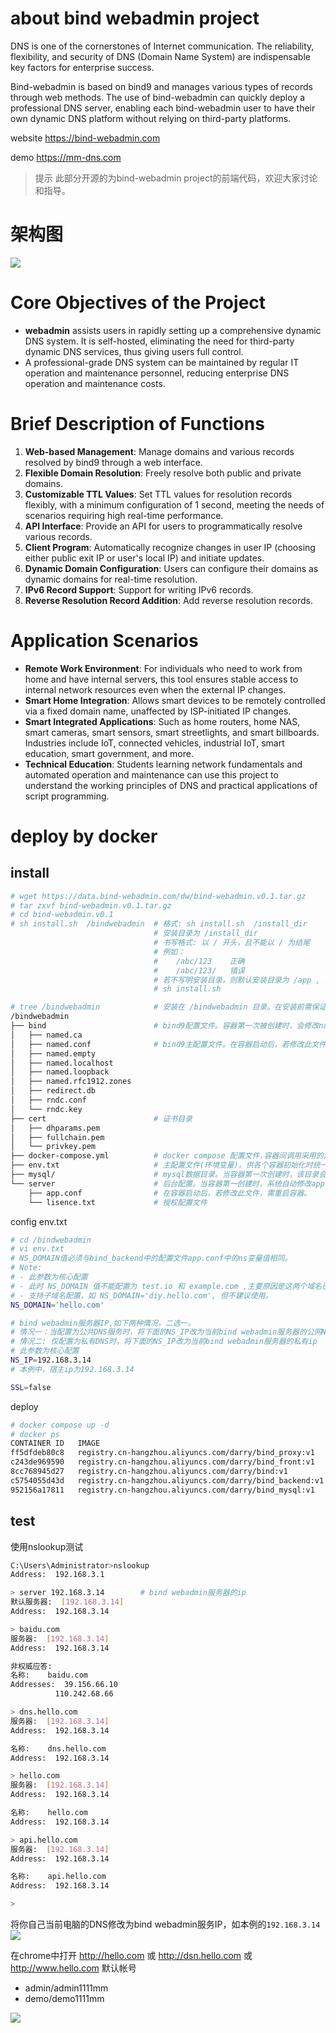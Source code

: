 # about bind webadmin project
DNS is one of the cornerstones of Internet communication. The reliability, flexibility, and security of DNS (Domain Name System) are indispensable key factors for enterprise success.

Bind-webadmin is based on bind9 and manages various types of records through web methods. The use of bind-webadmin can quickly deploy a professional DNS server, enabling each bind-webadmin user to have their own dynamic DNS platform without relying on third-party platforms.

website
https://bind-webadmin.com

demo
https://mm-dns.com

> 提示
> 此部分开源的为bind-webadmin project的前端代码，欢迎大家讨论和指导。

# 架构图

<img src="./img/sr.png" align="center">
<br />

# Core Objectives of the Project
- **webadmin** assists users in rapidly setting up a comprehensive dynamic DNS system. It is self-hosted, eliminating the need for third-party dynamic DNS services, thus giving users full control.
- A professional-grade DNS system can be maintained by regular IT operation and maintenance personnel, reducing enterprise DNS operation and maintenance costs.

# Brief Description of Functions
1. **Web-based Management**: Manage domains and various records resolved by bind9 through a web interface.
2. **Flexible Domain Resolution**: Freely resolve both public and private domains.
3. **Customizable TTL Values**: Set TTL values for resolution records flexibly, with a minimum configuration of 1 second, meeting the needs of scenarios requiring high real-time performance.
4. **API Interface**: Provide an API for users to programmatically resolve various records.
5. **Client Program**: Automatically recognize changes in user IP (choosing either public exit IP or user's local IP) and initiate updates.
6. **Dynamic Domain Configuration**: Users can configure their domains as dynamic domains for real-time resolution.
7. **IPv6 Record Support**: Support for writing IPv6 records.
8. **Reverse Resolution Record Addition**: Add reverse resolution records.

# Application Scenarios
- **Remote Work Environment**: For individuals who need to work from home and have internal servers, this tool ensures stable access to internal network resources even when the external IP changes.
- **Smart Home Integration**: Allows smart devices to be remotely controlled via a fixed domain name, unaffected by ISP-initiated IP changes.
- **Smart Integrated Applications**: Such as home routers, home NAS, smart cameras, smart sensors, smart streetlights, and smart billboards. Industries include IoT, connected vehicles, industrial IoT, smart education, smart government, and more.
- **Technical Education**: Students learning network fundamentals and automated operation and maintenance can use this project to understand the working principles of DNS and practical applications of script programming.

# deploy by docker
## install
```bash
# wget https://data.bind-webadmin.com/dw/bind-webadmin.v0.1.tar.gz
# tar zxvf bind-webadmin.v0.1.tar.gz
# cd bind-webadmin.v0.1
# sh install.sh  /bindwebadmin  # 格式: sh install.sh  /install_dir 
                                # 安装目录为 /install_dir
                                # 书写格式: 以 / 开头，且不能以 / 为结尾
                                # 例如：
                                #    /abc/123    正确
                                #    /abc/123/   错误
                                # 若不写明安装目录，则默认安装目录为 /app , 如下。
                                # sh install.sh

# tree /bindwebadmin            # 安装在 /bindwebadmin 目录。在安装前需保证本宿主中没有该目录。安装过程中会创建该目录。
/bindwebadmin
├── bind                        # bind9配置文件。容器第一次被创建时，会修改named.conf文件。
│   ├── named.ca
│   ├── named.conf              # bind9主配置文件。在容器启动后，若修改此文件，需重启容器。
│   ├── named.empty
│   ├── named.localhost
│   ├── named.loopback
│   ├── named.rfc1912.zones
│   ├── redirect.db
│   ├── rndc.conf
│   └── rndc.key
├── cert                        # 证书目录
│   ├── dhparams.pem
│   ├── fullchain.pem
│   └── privkey.pem
├── docker-compose.yml          # docker compose 配置文件.容器间调用采用的是容器名称，不要更改此文件中的容器名称。
├── env.txt                     # 主配置文件(环境变量)。供各个容器初始化时统一调用。仅第一次创建容器时生效。 
├── mysql/                      # mysql数据目录。当容器第一次创建时，该目录会被写入数据库初始化数据。
└── server                      # 后台配置。当容器第一创建时，系统自动修改app.conf。
    ├── app.conf                # 在容器启动后，若修改此文件，需重启容器。
    └── lisence.txt             # 授权配置文件  
```

config env.txt
```bash
# cd /bindwebadmin
# vi env.txt
# NS_DOMAIN值必须与bind_backend中的配置文件app.conf中的ns变量值相同。
# Note:
# - 此参数为核心配置
# - 此时 NS_DOMAIN 值不能配置为 test.io 和 example.com ,主要原因是这两个域名已被系统默认写入数据库，供 demo 用户测试使用。
# - 支持子域名配置，如 NS_DOMAIN='diy.hello.com', 但不建议使用。
NS_DOMAIN='hello.com'

# bind webadmin服务器IP,如下两种情况，二选一。
# 情况一：当配置为公共DNS服务时，将下面的NS_IP改为当前bind webadmin服务器的公网NAT映射IP
# 情况二: 仅配置为私有DNS时，将下面的NS_IP改为当前bind webadmin服务器的私有ip
# 此参数为核心配置
NS_IP=192.168.3.14
# 本例中，宿主ip为192.168.3.14

SSL=false
```
deploy
```bash
# docker compose up -d 
# docker ps
CONTAINER ID   IMAGE                                                     COMMAND                  CREATED         STATUS              PORTS                                              NAMES
ff5dfdeb80c8   registry.cn-hangzhou.aliyuncs.com/darry/bind_proxy:v1     "/entrypoint.sh"         2 minutes ago   Up About a minute   0.0.0.0:80->80/tcp, 22/tcp, 0.0.0.0:443->443/tcp   app-bind_proxy-1
c243de969590   registry.cn-hangzhou.aliyuncs.com/darry/bind_front:v1     "/docker-entrypoint.…"   2 minutes ago   Up About a minute   80/tcp, 0.0.0.0:9091->9091/tcp                     app-bind_front-1
8cc768945d27   registry.cn-hangzhou.aliyuncs.com/darry/bind:v1           "docker-entrypoint.sh"   2 minutes ago   Up 59 seconds       0.0.0.0:53->53/tcp, 0.0.0.0:53->53/udp, 953/tcp    app-bind9-1
c5754055d43d   registry.cn-hangzhou.aliyuncs.com/darry/bind_backend:v1   "/entrypoint.sh"         2 minutes ago   Up About a minute   0.0.0.0:9090->9090/tcp                             app-bind_backend-1
952156a17811   registry.cn-hangzhou.aliyuncs.com/darry/bind_mysql:v1     "docker-entrypoint.s…"   2 minutes ago   Up 2 minutes        0.0.0.0:3306->3306/tcp, 33060/tcp                  app-bind_mysql-1 
```

## test
使用nslookup测试
```bash
C:\Users\Administrator>nslookup
Address:  192.168.3.1

> server 192.168.3.14        # bind webadmin服务器的ip
默认服务器:  [192.168.3.14]
Address:  192.168.3.14

> baidu.com
服务器:  [192.168.3.14]
Address:  192.168.3.14

非权威应答:
名称:    baidu.com
Addresses:  39.156.66.10
          110.242.68.66

> dns.hello.com
服务器:  [192.168.3.14]
Address:  192.168.3.14

名称:    dns.hello.com
Address:  192.168.3.14

> hello.com
服务器:  [192.168.3.14]
Address:  192.168.3.14

名称:    hello.com
Address:  192.168.3.14

> api.hello.com
服务器:  [192.168.3.14]
Address:  192.168.3.14

名称:    api.hello.com
Address:  192.168.3.14

>
```
将你自己当前电脑的DNS修改为bind webadmin服务IP，如本例的`192.168.3.14`
<img src="./img/ip.png" align="center">
<br />

在chrome中打开 http://hello.com 或 http://dsn.hello.com 或 http://www.hello.com 
默认帐号
- admin/admin1111mm
- demo/demo1111mm

<img src="./img/demo.png" align="center">
<br />

